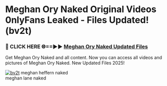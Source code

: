 # Meghan Ory Naked Original Videos 0nlyFans Leaked - Files Updated! (bv2t)

<h3>🔴 CLICK HERE 🌐==►► <a href="https://tinyurl.com/up5wt9bj" rel="nofollow">Meghan Ory Naked Updated Files</a></h3>

Get Meghan Ory Naked and all content. Now you can access all videos and pictures of Meghan Ory Naked. New Updated Files 2025!

[![bv2t](https://i.imgur.com/ABiUzMV.gif)](https://tinyurl.com/up5wt9bj)
meghan heffern naked<br>
meghan lane naked